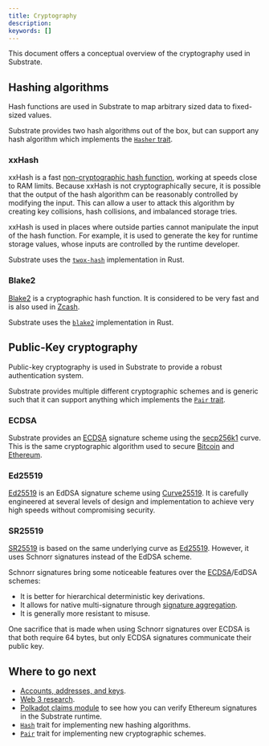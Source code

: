```yaml
---
title: Cryptography
description:
keywords: []
---
```


This document offers a conceptual overview of the cryptography used in Substrate.

## Hashing algorithms

Hash functions are used in Substrate to map arbitrary sized data to fixed-sized values.

Substrate provides two hash algorithms out of the box, but can support any hash algorithm which
implements the [`Hasher` trait](/rustdocs/latest/sp_core/trait.Hasher.html).

### xxHash

xxHash is a fast [non-cryptographic hash function](https://en.wikipedia.org/wiki/Hash_function),
working at speeds close to RAM limits. Because xxHash is not cryptographically secure, it is
possible that the output of the hash algorithm can be reasonably controlled by modifying the input.
This can allow a user to attack this algorithm by creating key collisions, hash collisions, and
imbalanced storage tries.

xxHash is used in places where outside parties cannot manipulate the input of the hash function. For
example, it is used to generate the key for runtime storage values, whose inputs are controlled by
the runtime developer.

Substrate uses the [`twox-hash`](https://github.com/shepmaster/twox-hash) implementation in Rust.

### Blake2

[Blake2](<https://en.wikipedia.org/wiki/BLAKE_(hash_function)#BLAKE2>) is a cryptographic hash
function. It is considered to be very fast and is also used in
[Zcash](https://en.wikipedia.org/wiki/Zcash).

Substrate uses the [`blake2`](https://docs.rs/blake2/) implementation in Rust.

## Public-Key cryptography

Public-key cryptography is used in Substrate to provide a robust authentication system.

Substrate provides multiple different cryptographic schemes and is generic such that it can support
anything which implements the
[`Pair` trait](/rustdocs/latest/sp_core/crypto/trait.Pair.html).

### ECDSA

Substrate provides an
[ECDSA](https://en.wikipedia.org/wiki/Elliptic_Curve_Digital_Signature_Algorithm) signature scheme
using the [secp256k1](https://en.bitcoin.it/wiki/Secp256k1) curve. This is the same cryptographic
algorithm used to secure [Bitcoin](https://en.wikipedia.org/wiki/Bitcoin) and
[Ethereum](https://en.wikipedia.org/wiki/Ethereum).

### Ed25519

[Ed25519](https://en.wikipedia.org/wiki/EdDSA#Ed25519) is an EdDSA signature scheme using
[Curve25519](https://en.wikipedia.org/wiki/Curve25519). It is carefully engineered at several levels
of design and implementation to achieve very high speeds without compromising security.

### SR25519

[SR25519](https://research.web3.foundation/en/latest/polkadot/keys/1-accounts-more.html) is based on the
same underlying curve as [Ed25519](#ed25519). However, it uses Schnorr signatures instead of the
EdDSA scheme.

Schnorr signatures bring some noticeable features over the [ECDSA](#ecdsa)/EdDSA schemes:

- It is better for hierarchical deterministic key derivations.
- It allows for native multi-signature through
  [signature aggregation](https://bitcoincore.org/en/2017/03/23/schnorr-signature-aggregation/).
- It is generally more resistant to misuse.

One sacrifice that is made when using Schnorr signatures over ECDSA is that both require 64 bytes,
but only ECDSA signatures communicate their public key.

## Where to go next

- [Accounts, addresses, and keys](/fundamentals/accounts-addresses-keys).
- [Web 3 research](https://research.web3.foundation).
- [Polkadot claims module](https://github.com/paritytech/polkadot/blob/master/runtime/common/src/claims.rs) to see how you can verify Ethereum signatures in the Substrate runtime.
- [`Hash`](/rustdocs/latest/sp_runtime/traits/trait.Hash.html) trait for implementing new hashing algorithms.
- [`Pair`](/rustdocs/latest/sp_core/crypto/trait.Pair.html) trait for implementing new cryptographic schemes.
